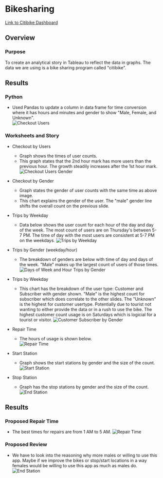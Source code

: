 # Bikesharing
[Link to Citibike Dashboard](https://public.tableau.com/app/profile/mark.nguyen7761/viz/Citibike_Challenge_16560075459400/CitibikeStory?publish=yes)
## Overview
### Purpose
To create an analytical story in Tableau to reflect the data in graphs.  The data we are using is a bike sharing program called "citibike". 

## Results 
### Python
  - Used Pandas to update a column in data frame for time conversion where it has hours and minutes and gender to show "Male, Female, and Unknown".  
![Checkout Users](https://user-images.githubusercontent.com/101272613/175842716-e3edf60e-5f2a-40af-bec3-9bf320c117f7.PNG)

### Worksheets and Story
  - Checkout by Users
    - Graph shows the times of user counts.
    - This graph states that the 2nd hour mark has more users than the previous hour. The growth steadily increases after the 1st hour mark.
![Checkout Users Gender](https://user-images.githubusercontent.com/101272613/175842736-59525c19-735b-46db-bc9e-7c2e754cd2ab.PNG)

  - Checkout by Gender
    - Graph states the gender of user counts with the same time as above image. 
    - This chart explains the gender of the user.  The "male" gender line shifts the overall count on the previous slide. 

  - Trips by Weekday
    - Data below shows the user count for each hour of the day and day of the week. The most count of users are on Thursday's between 5-7 PM.  The time of day with the most users         are consistent at 5-7 PM on the weekdays.
![Trips by Weekday](https://user-images.githubusercontent.com/101272613/175842747-4a90c1f4-5c47-4cdc-99d0-d6ed8d803421.PNG)

  - Trips by Gender (weekday/hour)
    - The breakdown of genders are below with time of day and days of the week. "Male" makes up the largest count of users of those times.
![Days of Week and Hour Trips by Gender](https://user-images.githubusercontent.com/101272613/175842756-8e39cf5a-38d1-472b-818c-991b329e0aef.PNG)

  - Trips by Weekday
    - This chart has the breakdown of the user type: Customer and Subscriber with gender shown.  "Male" is the highest count for subscriber which does correlate to the  other slides.  The "Unknown" is the highest for customer usertype.  Potentially due to tourist not wanting to either provide the data or in a rush to use the bike.  The highest customer count usage is on Saturdays which is logicial for a tourist or visitor. 
![Customer Subscriber by Gender](https://user-images.githubusercontent.com/101272613/175842765-a34fa7f8-61b9-48d3-8fe7-0c22446a4e62.PNG)
  
  - Repair Time
    - The hours of usage is shown below.    
![Repair Time](https://user-images.githubusercontent.com/101272613/175842770-eb9f9cfb-6f51-422f-b5ff-f44846b4cb38.PNG)
    
  - Start Station
    - Graph shows the start stations by gender and the size of the count. 
![Start Station](https://user-images.githubusercontent.com/101272613/175842777-af74d126-1fd7-4bd1-99f8-27d9e0c23802.PNG)
  
  - Stop Station
    - Graph has the stop stations by gender and the size of the count. 
![End Station](https://user-images.githubusercontent.com/101272613/175842783-94da2f2a-79d6-49c9-a38d-cf8e9e147cfe.PNG)

## Results
### Proposed Repair Time
  - The best times for repairs are from 1 AM to 5 AM.
![Repair Time](https://user-images.githubusercontent.com/101272613/175842840-38ee29d9-b486-480f-a721-2e1dbd098ca5.PNG)

### Proposed Review
  - We have to look into the reasoning why more males or willing to use this app. Maybe if we improve the bikes or stop/start locations in a way females would be willing to use this app as much as males do.
![End Station](https://user-images.githubusercontent.com/101272613/175842836-016c7536-7489-4d2b-ac40-590dd2474842.PNG)



